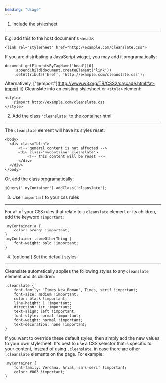 ```yaml
---
heading: "Usage"
---
```


1) Include the stylesheet
---

E.g. add this to the host document's `<head>`:

    <link rel="stylesheet" href="http://example.com/cleanslate.css">

If you are distributing a JavaScript widget, you may add it programatically:

    document.getElementsByTagName('head')[0]
        .appendChild(document.createElement('link'))
        .setAttribute('href', 'http://example.com/cleanslate.css');

Alternatively, ["@import"](http://www.w3.org/TR/CSS2/cascade.html#at-import it) Cleanslate into an existing stylesheet or `<style>` element:

    <style>
        @import http://example.com/cleanslate.css
    </style>



2) Add the class <code>'cleanslate'</code> to the container html
---

The `cleanslate` element will have its styles reset:

    <body>
      <div class="blah">
          <!-- general content is not affected -->
          <div class="myContainer cleanslate">
              <!-- this content will be reset -->
          </div>
      </div>
    </body>


Or, add the class programatically:

    jQuery('.myContainer').addClass('cleanslate');


3) Use <code>!important</code> to your css rules
---

For all of your CSS rules that relate to a `cleanslate` element or its children, add the keyword `!important`:

    .myContainer a {
        color: orange !important;
    }
    .myContainer .someOtherThing {
        font-weight: bold !important;
    }


4) [optional] Set the default styles
---

Cleanslate automatically applies the following styles to any `cleanslate` element and its children:

    .cleanslate {
        font-family: "Times New Roman", Times, serif !important;
        font-size: medium !important;
        color: black !important;
        line-height: 1 !important;
        direction: ltr !important;
        text-align: left !important;
        font-style: normal !important;
        font-weight: normal !important;
        text-decoration: none !important;
    }

If you want to override these default styles, then simply add the new values to your own stylesheet. It's best to use a CSS selector that is specific to your content, instead of using `.cleanslate`, in case there are other `.cleanslate` elements on the page. For example:

    .myContainer {
        font-family: Verdana, Arial, sans-serif !important;
        color: #003 !important;
    }
